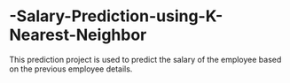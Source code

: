 # -Salary-Prediction-using-K-Nearest-Neighbor
This prediction project is used to predict the salary of the employee based on the previous employee details.
